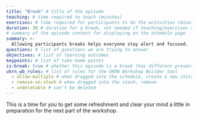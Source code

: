 ```yaml
---
title: "Break" # title of the episode
teaching: # time required to teach (minutes)
exercises: # time required for participants to do the activities (minutes)
duration: 30 # duration for a break, not needed if teaching/exercises are present (minutes)
# summary of the episode content for displaying on the schedule page
summary: >-
  Allowing participants breaks helps everyone stay alert and focused.
questions: # list of questions we are trying to answer
objectives: # list of learning outcomes
keypoints: # list of take-home points
is-break: true # whether this episode is a break (has different presentation)
ukrn_wb_rules: # list of rules for the UKRN Workshop Builder tool
  - allow-multiple # when dragged into the schedule, create a new instance
  - remove-on-stash # when dragged into the stash, remove
  - undeletable # can't be deleted
---
```


This is a time for you to get some refreshment and clear your mind a little in preparation for the next part of the workshop.
